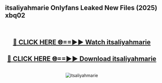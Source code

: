 <h2>itsaliyahmarie Onlyfans Leaked New Files (2025) xbq02</h2>
<br>
<div align="center">
<h2><a href="https://mediafiles.top/itsaliyahmarie&ref=git" rel="nofollow">🔴 CLICK HERE 🌐==►► Watch itsaliyahmarie</a></h2>
<h2><a href="https://mediafiles.top/itsaliyahmarie&ref=git" rel="nofollow">🔴 CLICK HERE 🌐==►► Download itsaliyahmarie</a></h2>
<br>
<a href="https://mediafiles.top/itsaliyahmarie&ref=git" rel="nofollow" data-target="animated-image.originalLink"><img src="https://i.ibb.co.com/xMMVF88/686577567.gif" alt="itsaliyahmarie" style="max-width: 100%; display: inline-block;" data-target="animated-image.originalImage"></a>
</div>
<br>
<br>